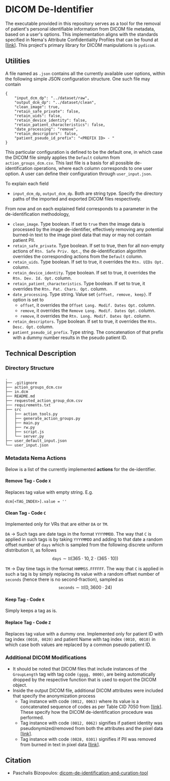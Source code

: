 # DICOM De-Identifier

The executable provided in this repository serves as a tool for the removal of patient's personal identifiable information from DICOM file metadata, based on a user's options. This implementation aligns with the standards specified in Nema's Attribute Confidentiality Profiles that can be found at [[link](https://dicom.nema.org/medical/dicom/current/output/chtml/part15/chapter_e.html)]. This project's primary library for DICOM manipulations is `pydicom`.

## Utilities

A file named as `.json` contains all the currently available user options, within the following simple JSON configuration structure. One such file may contain
```
{
    "input_dcm_dp": "../dataset/raw",
    "output_dcm_dp": "../dataset/clean",
    "clean_image": true,
    "retain_safe_private": false,
    "retain_uids": false,
    "retain_device_identity": false,
    "retain_patient_characteristics": false,
    "date_processing": "remove",
    "retain_descriptors": false,
    "patient_pseudo_id_prefix": "<PREFIX ID> - "
}
```
This particular configuration is defined to be the default one, in which case the DICOM file simply applies the `Default` column from `action_groups_dcm.csv`. This last file is a basis for all possible de-identification operations, where each column corresponds to one user option. A user can define their configuration through `user_input.json`.

To explain each field

- `input_dcm_dp`, `output_dcm_dp`. Both are string type. Specify the directory paths of the imported and exported DICOM files respectively.

From now and on each explained field corresponds to a parameter in the de-identification methodology, 

- `clean_image`. Type boolean. If set to `true` then the image data is processed by the image de-identifier, effectively removing any potential burned-in text to the image pixel data that may or may not contain patient PII.
- `retain_safe_private`. Type boolean. If set to true, then for all non-empty actions of `Rtn. Safe Priv. Opt.`, the de-identification algorithm overrides the corresponding actions from the `Default` column.
- `retain_uids`. Type boolean. If set to true, it overrides the `Rtn. UIDs Opt.` column.
- `retain_device_identity`. Type boolean. If set to true, it overrides the `Rtn. Dev. Id. Opt.` column.
- `retain_patient_characteristics`. Type boolean. If set to true, it overrides the `Rtn. Pat. Chars. Opt.` column.
- `date_processing`. Type string. Value set `{offset, remove, keep}`. If option is set to
    - `offset`, it overrides the `Offset Long. Modif. Dates Opt.` column.
    - `remove`, it overrides the `Remove Long. Modif. Dates Opt.` column.
    - `remove`, it overrides the `Rtn. Long. Modif. Dates Opt.` column.
- `retain_descriptors`. Type boolean. If set to true, it overrides the `Rtn. Desc. Opt.` column.
- `patient_pseudo_id_prefix`. Type string. The concatenation of that prefix with a dummy number results in the pseudo patient ID.

## Technical Description

### Directory Structure

```
.
├── .gitignore
├── action_groups_dcm.csv
├── in.dcm
├── README.md
├── requested_action_group_dcm.csv
├── requirements.txt
├── src
│   ├── action_tools.py
│   ├── generate_action_groups.py
│   ├── main.py
│   ├── rw.py
│   ├── script.js
│   └── server.py
├── user_default_input.json
└── user_input.json
```

### Metadata Nema Actions

Below is a list of the currently implemented **actions** for the de-identifier.

#### Remove Tag - Code `X`

Replaces tag value with empty string. E.g.
```
dcm[<TAG_INDEX>].value = ''
```

#### Clean Tag - Code `C`

Implemented only for VRs that are either `DA` or `TM`.

`DA` -> Such tags are date tags in the format `YYYYMMDD`. The way that `C` is applied in such tags is by taking `YYYYMMDD` and adding to that date a random offset number of $\texttt{days}$ which is sampled from the following discrete uniform distribution $\mathfrak{U}$, as follows
$$\texttt{days} \sim \mathfrak{U}(365 \cdot 10, 2 \cdot (365 \cdot 10))$$

`TM` -> Day time tags in the format `HHMMSS.FFFFFF`. The way that `C` is applied in such a tag is by simply replacing its value with a random offset number of $\texttt{seconds}$ (hence there is no second-fraction), sampled as
$$\texttt{seconds} \sim \mathfrak{U}(0, 3600 \cdot 24)$$

#### Keep Tag - Code `K`

Simply keeps a tag as is.

#### Replace Tag - Code `Z`

Replaces tag value with a dummy one. Implemented only for patient ID with tag index `(0010, 0020)` and patient Name with tag index `(0010, 0010)` in which case both values are replaced by a common pseudo patient ID.

### Additional DICOM Modifications

- It should be noted that DICOM files that include instances of the `GroupLength` tag with tag code `(gggg, 0000)`, are being automatically dropped by the respective function that is used to export the DICOM object.
- Inside the output DICOM file, additional DICOM attributes were included that specify the anonymization process
    - Tag instance with code `(0012, 0063)` where its value is a concatenated sequence of codes as per Table CID 7050 from [[link](https://dicom.nema.org/medical/dicom/2019a/output/chtml/part16/sect_CID_7050.html)]. These specify how the DICOM de-identification procedure was performed.
    - Tag instance with code `(0012, 0062)` signifies if patient identity was pseudonymized/removed from both the attributes and the pixel data [[link](https://dicom.innolitics.com/ciods/rt-plan/patient/00120062)].
    - Tag instance with code `(0028, 0301)` signifies if PII was removed from burned in text in pixel data [[link](https://dicom.nema.org/medical/dicom/current/output/chtml/part15/sect_E.3.html)].

## Citation

- Paschalis Bizopoulos: [dicom-de-identification-and-curation-tool](https://github.com/pbizopoulos/dicom-de-identification-and-curation-tool)